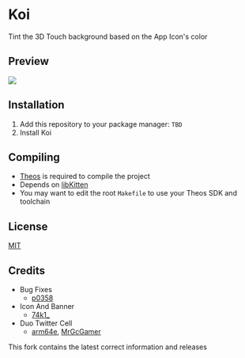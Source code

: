 # Koi
Tint the 3D Touch background based on the App Icon's color

## Preview
<img src="Preview.png">

## Installation
1. Add this repository to your package manager: `TBD`
2. Install Koi

## Compiling
  - [Theos](https://theos.dev/) is required to compile the project
  - Depends on [libKitten](https://github.com/Traurige/libKitten)
  - You may want to edit the root `Makefile` to use your Theos SDK and toolchain

## License
[MIT](https://github.com/Traurige/Koi/blob/main/LICENSE)

## Credits
  - Bug Fixes
    - [p0358](https://twitter.com/p0358)
  - Icon And Banner
    - [74k1_](https://twitter.com/74k1_)
  - Duo Twitter Cell
    - [arm64e](https://twitter.com/arm64e), [MrGcGamer](https://twitter.com/MrGcGamer)

This fork contains the latest correct information and releases
